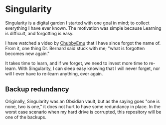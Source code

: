 # Singularity

Singularity is a digital garden I started with one goal in mind; to collect everything I have ever known. The motivation was simple because Learning is difficult, and forgotting is easy.

I have watched a video by [ChubbyEmu](https://www.youtube.com/channel/UCKOvOaJv4GK-oDqx-sj7VVg) that I have since forgot the name of. From it, one thing Dr. Bernard said stuck with me; "what is forgotten becomes new again."

It takes time to learn, and if we forget, we need to invest more time to re-learn. With Singularity, I can sleep easy knowing that I will never forget, nor will I ever have to re-learn anything, ever again.

## Backup redundancy

Originally, Singularity was an Obsidian vault, but as the saying goes "one is none, two is one," it does not hurt to have some redundancy in place. In the worst case scenario when my hard drive is corrupted, this repository will be one of the backups.
